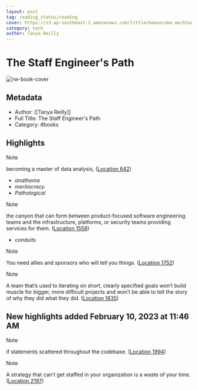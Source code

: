 ```yaml
---
layout: post
tag: reading_status/reading
cover: https://s3.ap-southeast-1.amazonaws.com/littlecheesecake.me/blog-post/books/The_Staff_Engineer's_Path.jpg
category: tech
author: Tanya Reilly
---
```


# The Staff Engineer's Path

![rw-book-cover](https://m.media-amazon.com/images/I/81KTS5+oqFL._SY160.jpg)

## Metadata
- Author: [[Tanya Reilly]]
- Full Title: The Staff Engineer's Path
- Category: #books

## Highlights
 >[!note]
becoming a master of data analysis,  ([Location 642](https://readwise.io/to_kindle?action=open&asin=B0BG16Y553&location=642))

 - *anathema*
 - *meritocracy.*
 - *Pathological*
 >[!note]
the canyon that can form between product-focused software engineering teams and the infrastructure, platforms, or security teams providing services for them.  ([Location 1558](https://readwise.io/to_kindle?action=open&asin=B0BG16Y553&location=1558))

 - *conduits*
 >[!note]
You need allies and sponsors who will tell you things.  ([Location 1752](https://readwise.io/to_kindle?action=open&asin=B0BG16Y553&location=1752))

 >[!note]
A team that’s used to iterating on short, clearly specified goals won’t build muscle for bigger, more difficult projects and won’t be able to tell the story of why they did what they did.  ([Location 1835](https://readwise.io/to_kindle?action=open&asin=B0BG16Y553&location=1835))

## New highlights added February 10, 2023 at 11:46 AM
 >[!note]
if statements scattered throughout the codebase.  ([Location 1994](https://readwise.io/to_kindle?action=open&asin=B0BG16Y553&location=1994))

 >[!note]
A strategy that can’t get staffed in your organization is a waste of your time.  ([Location 2197](https://readwise.io/to_kindle?action=open&asin=B0BG16Y553&location=2197))

